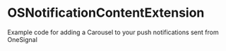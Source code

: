 # OSNotificationContentExtension
Example code for adding a Carousel to your push notifications sent from OneSignal
